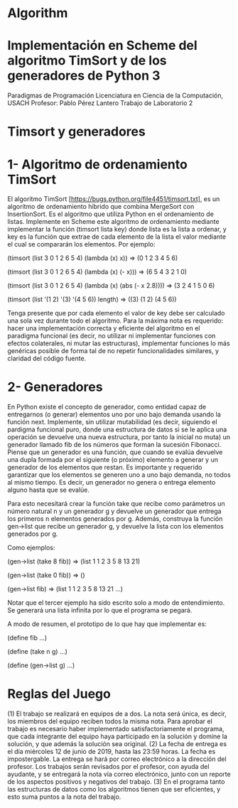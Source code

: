 # Algorithm


# Implementación en Scheme del algoritmo TimSort y de los generadores de Python 3

Paradigmas de Programación
Licenciatura en Ciencia de la Computación, USACH
Profesor: Pablo Pérez Lantero
Trabajo de Laboratorio 2

# Timsort y generadores

# 1- Algoritmo de ordenamiento TimSort

El algoritmo TimSort [https://bugs.python.org/file4451/timsort.txt], es un algoritmo de
ordenamiento híbrido que combina MergeSort con InsertionSort. Es el algoritmo que utiliza
Python en el ordenamiento de listas.
Implemente en Scheme este algoritmo de ordenamiento mediante implementar la función
(timsort lista key)
donde lista es la lista a ordenar, y key es la función que extrae de cada elemento de la lista el
valor mediante el cual se compararán los elementos.
Por ejemplo:

(timsort (list 3 0 1 2 6 5 4) (lambda (x) x))
=> (0 1 2 3 4 5 6)

(timsort (list 3 0 1 2 6 5 4) (lambda (x) (- x)))
=> (6 5 4 3 2 1 0)

(timsort (list 3 0 1 2 6 5 4) (lambda (x) (abs (- x 2.8))))
=> (3 2 4 1 5 0 6)

(timsort (list '(1 2) '(3) '(4 5 6)) length)
=> ((3) (1 2) (4 5 6))

Tenga presente que por cada elemento el valor de key debe ser calculado una sola vez durante todo
el algoritmo. Para la máxima nota es requerido: hacer una implementación correcta y eficiente
del algoritmo en el paradigma funcional (es decir, no utilizar ni implementar funciones con efectos
colaterales, ni mutar las estructuras), implementar funciones lo más genéricas posible de forma tal
de no repetir funcionalidades similares, y claridad del código fuente.

# 2- Generadores

En Python existe el concepto de generador, como entidad capaz de entregarnos (o generar) elementos
uno por uno bajo demanda usando la función next. Implemente, sin utilizar mutabilidad (es decir,
siguiendo el pardigma funcional puro, donde una estructura de datos si se le aplica una operación
se devuelve una nueva estructura, por tanto la inicial no muta) un generador llamado fib de los
números que forman la sucesión Fibonacci. Piense que un generador es una función, que cuando se
evalúa devuelve una dupla formada por el siguiente (o próximo) elemento a generar y un generador
de los elementos que restan. Es importante y requerido garantizar que los elementos se generen
uno a uno bajo demanda, no todos al mismo tiempo. Es decir, un generador no genera o entrega
elemento alguno hasta que se evalúe.

Para esto necesitará crear la función take que recibe como parámetros un número natural n y
un generador g y devuelve un generador que entrega los primeros n elementos generados por g.
Además, construya la función gen->list que recibe un generador g, y devuelve la lista con los
elementos generados por g.

Como ejemplos:

(gen->list (take 8 fib))
=> (list 1 1 2 3 5 8 13 21)

(gen->list (take 0 fib))
=> ()

(gen->list fib)
=> (list 1 1 2 3 5 8 13 21 ...)

Notar que el tercer ejemplo ha sido escrito solo a modo de entendimiento. Se generará una lista
infinita por lo que el programa se pegará.

A modo de resumen, el prototipo de lo que hay que implementar es:

(define fib ...)

(define (take n g) ...)

(define (gen->list g) ...)

# Reglas del Juego

(1) El trabajo se realizará en equipos de a dos. La nota será única, es decir, los miembros del
equipo reciben todos la misma nota. Para aprobar el trabajo es necesario haber implementado
satisfactoriamente el programa, que cada integrante del equipo haya participado en la solución
y domine la solución, y que además la solución sea original.
(2) La fecha de entrega es el día miércoles 12 de junio de 2019, hasta las 23:59 horas. La
fecha es impostergable. La entrega se hará por correo electrónico a la dirección del profesor.
Los trabajos serán revisados por el profesor, con ayuda del ayudante, y se entregará la nota
vía correo electrónico, junto con un reporte de los aspectos positivos y negativos del trabajo.
(3) En el programa tanto las estructuras de datos como los algoritmos tienen que ser eficientes,
y esto suma puntos a la nota del trabajo.
